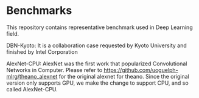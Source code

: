 # Benchmarks
This repository contains representative benchmark used in Deep Learning field.

DBN-Kyoto:
    It is a collaboration case requested by Kyoto University and finished by Intel Corporation

AlexNet-CPU:
    AlexNet was the first work that popularized Convolutional Networks in Computer. Please
    refer to https://github.com/uoguelph-mlrg/theano_alexnet for the original alexnet for 
    theano. Since the original version only supports GPU, we make the change to support
    CPU, and so called AlexNet-CPU.
